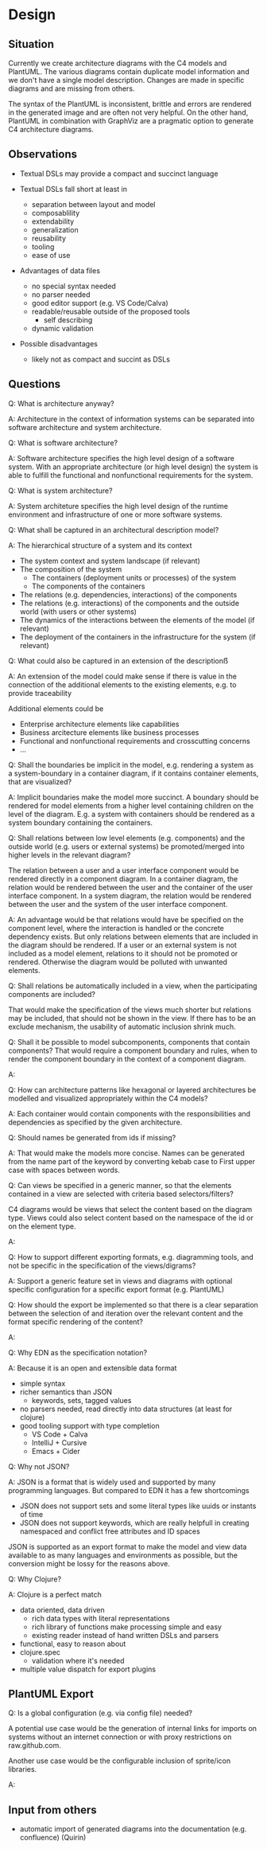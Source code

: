 Design
======

Situation
---------
Currently we create architecture diagrams with the C4 models and PlantUML.
The various diagrams contain duplicate model information and we don't have a single model description. Changes are made in specific diagrams and are missing from others.

The syntax of the PlantUML is inconsistent, brittle and errors are rendered
in the generated image and are often not very helpful. On the other hand,
PlantUML in combination with GraphViz are a pragmatic option to generate
C4 architecture diagrams.


Observations
------------
* Textual DSLs may provide a compact and succinct language
* Textual DSLs fall short at least in
  * separation between layout and model
  * composablility
  * extendability
  * generalization
  * reusability
  * tooling
  * ease of use

* Advantages of data files
  * no special syntax needed
  * no parser needed
  * good editor support (e.g. VS Code/Calva)
  * readable/reusable outside of the proposed tools
    * self describing
  * dynamic validation

* Possible disadvantages
  * likely not as compact and succint as DSLs


Questions
---------

Q: What is architecture anyway?

A: Architecture in the context of information systems can be separated into
   software architecture and system architecture.

Q: What is software architecture?

A: Software architecture specifies the high level design of a software
   system. With an appropriate architecture (or high level design) the system is
   able to fulfill the functional and nonfunctional requirements for the
   system.

Q: What is system architecture?

A: System architeture specifies the high level design of the runtime
   environment and infrastructure of one or more software systems.

Q: What shall be captured in an architectural description model?

A: The hierarchical structure of a system and its context
   * The system context and system landscape (if relevant)
   * The composition of the system
     * The containers (deployment units or processes) of the system
     * The components of the containers
   * The relations (e.g. dependencies, interactions) of the components
   * The relations (e.g. interactions) of the components and the outside
     world (with users or other systems)
   * The dynamics of the interactions between the elements of the model
     (if relevant)
   * The deployment of the containers in the infrastructure for the system
     (if relevant)

Q: What could also be captured in an extension of the descriptionẞ

A: An extension of the model could make sense if there is value in the connection
   of the additional elements to the existing elements, e.g. to provide traceability

   Additional elements could be
   * Enterprise architecture elements like capabilities
   * Business arcitecture elements like business processes
   * Functional and nonfunctional requirements and crosscutting concerns
   * ...

Q: Shall the boundaries be implicit in the model, e.g. rendering a
   system as a system-boundary in a container diagram, if it contains    container elements, that are visualized?

A: Implicit boundaries make the model more succinct.
   A boundary should be rendered for model elements from a higher level
   containing children on the level of the diagram.
   E.g. a system with containers should be rendered as a system boundary containing the containers.

Q: Shall relations between low level elements (e.g. components) and the
   outside world (e.g. users or external systems) be promoted/merged into higher levels in the relevant diagram?
   
   The relation between a user and a user interface component would be rendered directly in a component diagram. In a container diagram, the relation would be rendered between the user and the container of the user interface component. In a system diagram, the relation would be rendered between the user and the system of the user interface component.

A: An advantage would be that relations would have be specified on the
   component level, where the interaction is handled or the concrete dependency exists. But only relations between elements that are included
   in the diagram should be rendered. If a user or an external system is
   not included as a model element, relations to it should not be promoted or rendered. Otherwise the diagram would be polluted with unwanted
   elements.

Q: Shall relations be automatically included in a view, when the participating
   components are included?

   That would make the specification of the views much shorter but relations may be
   included, that should not be shown in the view. If there has to be an exclude mechanism, the usability of automatic inclusion shrink much.

Q: Shall it be possible to model subcomponents, components that contain
   components?
   That would require a component boundary and rules, when to render the
   component boundary in the context of a component diagram.

A: 

Q: How can architecture patterns like hexagonal or layered architectures
   be modelled and visualized appropriately within the C4 models?

A: Each container would contain components with the responsibilities and dependencies
   as specified by the given architecture.

Q: Should names be generated from ids if missing?

A: That would make the models more concise. Names can be generated from the name
   part of the keyword by converting kebab case to First upper case with spaces
   between words.

Q: Can views be specified in a generic manner, so that the elements contained in a view are
   selected with criteria based selectors/filters?
   
   C4 diagrams would be views that select the content based on the diagram type.
   Views could also select content based on the namespace of the id or on the element type.

A: 

Q: How to support different exporting formats, e.g. diagramming tools, and
   not be specific in the specification of the views/digrams?
    
A: Support a generic feature set in views and diagrams with optional specific
   configuration for a specific export format (e.g. PlantUML)

Q: How should the export be implemented so that there is a clear separation between the
   selection of and iteration over the relevant content and the format specific rendering
   of the content?

A: 

Q: Why EDN as the specification notation?

A: Because it is an open and extensible data format
   * simple syntax
   * richer semantics than JSON
     * keywords, sets, tagged values
   * no parsers needed, read directly into data structures (at least for clojure)
   * good tooling support with type completion
     * VS Code + Calva
     * IntelliJ + Cursive
     * Emacs + Cider

Q: Why not JSON?

A: JSON is a format that is widely used and supported by many programming languages.
   But compared to EDN it has a few shortcomings
   * JSON does not support sets and some literal types like uuids or instants of time
   * JSON does not support keywords, which are really helpfull in creating
     namespaced and conflict free attributes and ID spaces

   JSON is supported as an export format to make the model and view data available to as
   many languages and environments as possible, but the conversion might be lossy for the
   reasons above.

Q: Why Clojure?

A: Clojure is a perfect match
   * data oriented, data driven
     * rich data types with literal representations
     * rich library of functions make processing simple and easy
     * existing reader instead of hand written DSLs and parsers
   * functional, easy to reason about
   * clojure.spec
     * validation where it's needed
   * multiple value dispatch for export plugins


PlantUML Export
---------------

Q: Is a global configuration (e.g. via config file) needed?

   A potential use case would be the generation of internal links for imports on
   systems without an internet connection or with proxy restrictions on raw.github.com.

   Another use case would be the configurable inclusion of sprite/icon libraries.

A: 



Input from others
-----------------
* automatic import of generated diagrams into the documentation (e.g. confluence) (Quirin)
